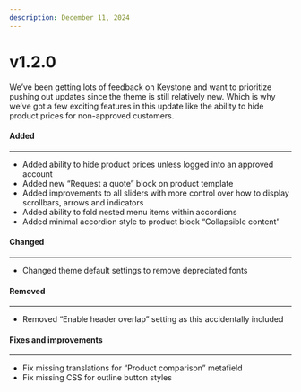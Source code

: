 ```yaml
---
description: December 11, 2024
---
```


# v1.2.0

We’ve been getting lots of feedback on Keystone and want to prioritize pushing out updates since the theme is still relatively new. Which is why we’ve got a few exciting features in this update like the ability to hide product prices for non-approved customers.

#### **Added**

***

* Added ability to hide product prices unless logged into an approved account
* Added new “Request a quote” block on product template
* Added improvements to all sliders with more control over how to display scrollbars, arrows and indicators
* Added ability to fold nested menu items within accordions
* Added minimal accordion style to product block “Collapsible content”

#### **Changed**

***

* Changed theme default settings to remove depreciated fonts

#### **Removed**

***

* Removed “Enable header overlap” setting as this accidentally included

#### **Fixes and improvements**

***

* Fix missing translations for “Product comparison” metafield
* Fix missing CSS for outline button styles
